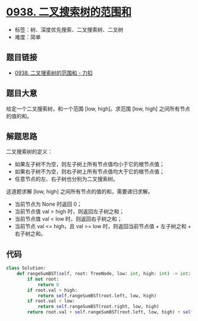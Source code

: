 # [0938. 二叉搜索树的范围和](https://leetcode.cn/problems/range-sum-of-bst/)

- 标签：树、深度优先搜索、二叉搜索树、二叉树
- 难度：简单

## 题目链接

- [0938. 二叉搜索树的范围和 - 力扣](https://leetcode.cn/problems/range-sum-of-bst/)

## 题目大意

给定一个二叉搜索树，和一个范围 [low, high]。求范围 [low, high] 之间所有节点的值的和。

## 解题思路

二叉搜索树的定义：

- 如果左子树不为空，则左子树上所有节点值均小于它的根节点值；
- 如果右子树不为空，则右子树上所有节点值均大于它的根节点值；
- 任意节点的左、右子树也分别为二叉搜索树。

这道题求解 [low, high] 之间所有节点的值的和，需要递归求解。

- 当前节点为 None 时返回 0；
- 当前节点值 val > high 时，则返回左子树之和；
- 当前节点值 val < low 时，则返回右子树之和；
- 当前节点 val <= high，且 val >= low 时，则返回当前节点值 + 左子树之和 + 右子树之和。

## 代码

```python
class Solution:
    def rangeSumBST(self, root: TreeNode, low: int, high: int) -> int:
        if not root:
            return 0
        if root.val > high:
            return self.rangeSumBST(root.left, low, high)
        if root.val < low:
            return self.rangeSumBST(root.right, low, high)
        return root.val + self.rangeSumBST(root.left, low, high) + self.rangeSumBST(root.right, low, high)
```

